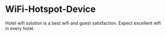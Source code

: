 # WiFi-Hotspot-Device
Hotel wifi solution is a best wifi and guest satisfaction. Expect excellent wifi in every hotel. 
